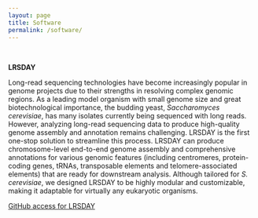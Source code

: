 ```yaml
---
layout: page
title: Software
permalink: /software/
---
```

<br>

**LRSDAY**

Long-read sequencing technologies have become increasingly popular in genome projects due to their strengths in resolving complex genomic regions. As a leading model organism with small genome size and great biotechnological importance, the budding yeast, *Saccharomyces cerevisiae*, has many isolates currently being sequenced with long reads. However, analyzing long-read sequencing data to produce high-quality genome assembly and annotation remains challenging. LRSDAY is the first one-stop solution to streamline this process. LRSDAY can produce chromosome-level end-to-end genome assembly and comprehensive annotations for various genomic features (including centromeres, protein-coding genes, tRNAs, transposable elements and telomere-associated elements) that are ready for downstream analysis. Although tailored for *S. cerevisiae*, we designed LRSDAY to be highly modular and customizable, making it adaptable for virtually any eukaryotic organisms.

[GitHub access for LRSDAY](https://github.com/yjx1217/LRSDAY)

